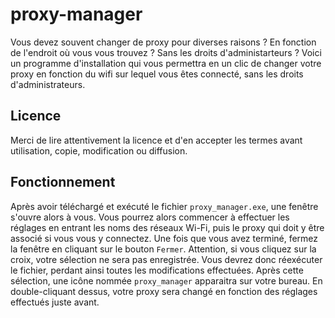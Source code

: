 # proxy-manager
Vous devez souvent changer de proxy pour diverses raisons ? En fonction de l'endroit où vous vous trouvez ? Sans les droits d'administarteurs ? Voici un programme d'installation qui vous permettra en un clic de changer votre proxy en fonction du wifi sur lequel vous êtes connecté, sans les droits d'administrateurs.

## Licence
Merci de lire attentivement la licence et d'en accepter les termes avant utilisation, copie, modification ou diffusion.

## Fonctionnement
Après avoir téléchargé et exécuté le fichier `proxy_manager.exe`, une fenêtre s'ouvre alors à vous. Vous pourrez alors commencer à effectuer les réglages en entrant les noms des réseaux Wi-Fi, puis le proxy qui doit y être associé si vous vous y connectez. Une fois que vous avez terminé, fermez la fenêtre en cliquant sur le bouton `Fermer`. Attention, si vous cliquez sur la croix, votre sélection ne sera pas enregistrée. Vous devrez donc réexécuter le fichier, perdant ainsi toutes les modifications effectuées. Après cette sélection, une icône nommée `proxy_manager` apparaitra sur votre bureau. En double-cliquant dessus, votre proxy sera changé en fonction des réglages effectués juste avant.
